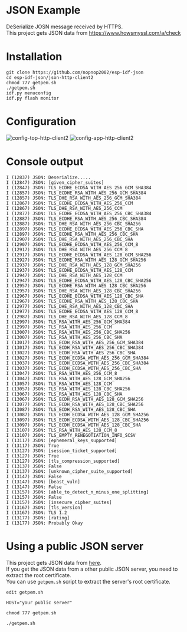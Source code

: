 # JSON Example

DeSerialize JOSN message received by HTTPS.   
This project gets JSON data from https://www.howsmyssl.com/a/check   

# Installation

```
git clone https://github.com/nopnop2002/esp-idf-json
cd esp-idf-json/json-http-client2
chmod 777 getpem.sh
./getpem.sh
idf.py menuconfig
idf.py flash monitor
```

# Configuration
![config-top-http-client2](https://github.com/nopnop2002/esp-idf-json/assets/6020549/cfa5b64c-1b02-4161-a32f-0502f6fc0bb6)
![config-app-http-client2](https://github.com/nopnop2002/esp-idf-json/assets/6020549/b5498612-afc9-4350-ba52-eb6d272cdac5)

# Console output   
```
I (12837) JSON: Deserialize.....
I (12847) JSON: [given_cipher_suites]
I (12847) JSON: TLS_ECDHE_ECDSA_WITH_AES_256_GCM_SHA384
I (12857) JSON: TLS_ECDHE_RSA_WITH_AES_256_GCM_SHA384
I (12857) JSON: TLS_DHE_RSA_WITH_AES_256_GCM_SHA384
I (12867) JSON: TLS_ECDHE_ECDSA_WITH_AES_256_CCM
I (12867) JSON: TLS_DHE_RSA_WITH_AES_256_CCM
I (12877) JSON: TLS_ECDHE_ECDSA_WITH_AES_256_CBC_SHA384
I (12887) JSON: TLS_ECDHE_RSA_WITH_AES_256_CBC_SHA384
I (12887) JSON: TLS_DHE_RSA_WITH_AES_256_CBC_SHA256
I (12897) JSON: TLS_ECDHE_ECDSA_WITH_AES_256_CBC_SHA
I (12897) JSON: TLS_ECDHE_RSA_WITH_AES_256_CBC_SHA
I (12907) JSON: TLS_DHE_RSA_WITH_AES_256_CBC_SHA
I (12907) JSON: TLS_ECDHE_ECDSA_WITH_AES_256_CCM_8
I (12917) JSON: TLS_DHE_RSA_WITH_AES_256_CCM_8
I (12917) JSON: TLS_ECDHE_ECDSA_WITH_AES_128_GCM_SHA256
I (12927) JSON: TLS_ECDHE_RSA_WITH_AES_128_GCM_SHA256
I (12937) JSON: TLS_DHE_RSA_WITH_AES_128_GCM_SHA256
I (12937) JSON: TLS_ECDHE_ECDSA_WITH_AES_128_CCM
I (12947) JSON: TLS_DHE_RSA_WITH_AES_128_CCM
I (12947) JSON: TLS_ECDHE_ECDSA_WITH_AES_128_CBC_SHA256
I (12957) JSON: TLS_ECDHE_RSA_WITH_AES_128_CBC_SHA256
I (12957) JSON: TLS_DHE_RSA_WITH_AES_128_CBC_SHA256
I (12967) JSON: TLS_ECDHE_ECDSA_WITH_AES_128_CBC_SHA
I (12967) JSON: TLS_ECDHE_RSA_WITH_AES_128_CBC_SHA
I (12977) JSON: TLS_DHE_RSA_WITH_AES_128_CBC_SHA
I (12977) JSON: TLS_ECDHE_ECDSA_WITH_AES_128_CCM_8
I (12987) JSON: TLS_DHE_RSA_WITH_AES_128_CCM_8
I (12997) JSON: TLS_RSA_WITH_AES_256_GCM_SHA384
I (12997) JSON: TLS_RSA_WITH_AES_256_CCM
I (13007) JSON: TLS_RSA_WITH_AES_256_CBC_SHA256
I (13007) JSON: TLS_RSA_WITH_AES_256_CBC_SHA
I (13017) JSON: TLS_ECDH_RSA_WITH_AES_256_GCM_SHA384
I (13017) JSON: TLS_ECDH_RSA_WITH_AES_256_CBC_SHA384
I (13027) JSON: TLS_ECDH_RSA_WITH_AES_256_CBC_SHA
I (13027) JSON: TLS_ECDH_ECDSA_WITH_AES_256_GCM_SHA384
I (13037) JSON: TLS_ECDH_ECDSA_WITH_AES_256_CBC_SHA384
I (13037) JSON: TLS_ECDH_ECDSA_WITH_AES_256_CBC_SHA
I (13047) JSON: TLS_RSA_WITH_AES_256_CCM_8
I (13047) JSON: TLS_RSA_WITH_AES_128_GCM_SHA256
I (13057) JSON: TLS_RSA_WITH_AES_128_CCM
I (13057) JSON: TLS_RSA_WITH_AES_128_CBC_SHA256
I (13067) JSON: TLS_RSA_WITH_AES_128_CBC_SHA
I (13067) JSON: TLS_ECDH_RSA_WITH_AES_128_GCM_SHA256
I (13077) JSON: TLS_ECDH_RSA_WITH_AES_128_CBC_SHA256
I (13087) JSON: TLS_ECDH_RSA_WITH_AES_128_CBC_SHA
I (13087) JSON: TLS_ECDH_ECDSA_WITH_AES_128_GCM_SHA256
I (13097) JSON: TLS_ECDH_ECDSA_WITH_AES_128_CBC_SHA256
I (13097) JSON: TLS_ECDH_ECDSA_WITH_AES_128_CBC_SHA
I (13107) JSON: TLS_RSA_WITH_AES_128_CCM_8
I (13107) JSON: TLS_EMPTY_RENEGOTIATION_INFO_SCSV
I (13117) JSON: [ephemeral_keys_supported]
I (13117) JSON: True
I (13127) JSON: [session_ticket_supported]
I (13127) JSON: True
I (13127) JSON: [tls_compression_supported]
I (13137) JSON: False
I (13137) JSON: [unknown_cipher_suite_supported]
I (13147) JSON: False
I (13147) JSON: [beast_vuln]
I (13147) JSON: False
I (13157) JSON: [able_to_detect_n_minus_one_splitting]
I (13157) JSON: False
I (13157) JSON: [insecure_cipher_suites]
I (13167) JSON: [tls_version]
I (13167) JSON: TLS 1.2
I (13177) JSON: [rating]
I (13177) JSON: Probably Okay
```

# Using a public JSON server   
This project gets JSON data from [here](https://www.howsmyssl.com/a/check).   
If you get the JSON data from a other public JSON server, you need to extract the root certificate.   
You can use ```getpem.sh``` script to extract the server's root certificate.   
```
edit getpem.sh

HOST="your public server"

chmod 777 getpem.sh

./getpem.sh
```

